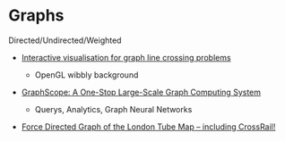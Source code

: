 Graphs
======

Directed/Undirected/Weighted

* [Interactive visualisation for graph line crossing problems](https://treksit.netlify.app/)
    * OpenGL wibbly background

* [GraphScope: A One-Stop Large-Scale Graph Computing System](https://github.com/alibaba/GraphScope)
    * Querys, Analytics, Graph Neural Networks

* [Force Directed Graph of the London Tube Map – including CrossRail!](https://shkspr.mobi/blog/2021/02/force-directed-graph-of-the-london-tube-map-including-crossrail/)
